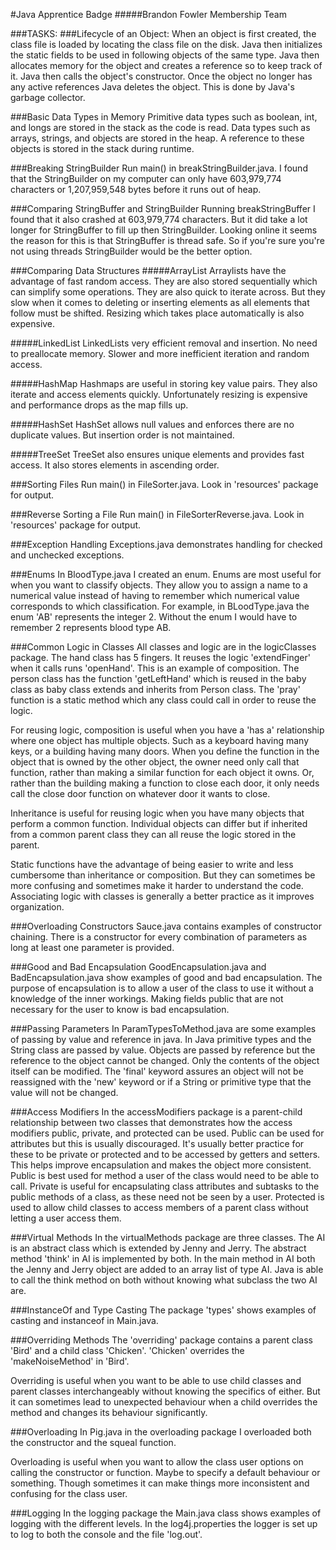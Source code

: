 
#Java Apprentice Badge
#####Brandon Fowler Membership Team

###TASKS:
###Lifecycle of an Object: 
When an object is first created, the class file is 
loaded by locating the class file on the disk. Java
then initializes the static fields to be used in 
following objects of the same type. Java then allocates
memory for the object and creates a reference so to
keep track of it. Java then calls the object's 
constructor. Once the object no longer has any 
active references Java deletes the object. This is
done by Java's garbage collector.

###Basic Data Types in Memory
Primitive data types such as boolean, int, and longs 
are stored in the stack as the code is read. Data
types such as arrays, strings, and objects are stored
in the heap. A reference to these objects is stored in 
the stack during runtime. 


###Breaking StringBuilder
Run main() in breakStringBuilder.java. I found that the 
StringBuilder on my computer can only have 603,979,774 
characters or 1,207,959,548 bytes before it runs
out of heap. 


###Comparing StringBuffer and StringBuilder
Running breakStringBuffer I found that it also crashed at
603,979,774 characters. But it did take a lot longer
for StringBuffer to fill up then StringBuilder. 
Looking online it seems the reason for this is that
StringBuffer is thread safe. So if you're sure you're
not using threads StringBuilder would be the better
option. 

###Comparing Data Structures
#####ArrayList
Arraylists have the advantage of fast random access.
They are also stored sequentially which can simplify
some operations. They are also quick to iterate across.
But they slow when it comes to deleting or inserting 
elements as all elements that follow must be shifted.
Resizing which takes place automatically is also 
expensive. 

#####LinkedList
LinkedLists very efficient removal and insertion. No
need to preallocate memory. Slower and more inefficient
iteration and random access. 

#####HashMap
Hashmaps are useful in storing key value pairs. They
also iterate and access elements quickly. Unfortunately 
resizing is expensive and performance drops as the map 
fills up. 

#####HashSet
HashSet allows null values and enforces there are no
duplicate values. But insertion order is not maintained.

#####TreeSet
TreeSet also ensures unique elements and provides fast
access. It also stores elements in ascending order. 

###Sorting Files
Run main() in FileSorter.java. Look in 'resources' 
package for output.

###Reverse Sorting a File
Run main() in FileSorterReverse.java. Look in 'resources' 
package for output.


###Exception Handling 
Exceptions.java demonstrates handling for checked and 
unchecked exceptions. 


###Enums
In BloodType.java I created an enum. Enums are most useful 
for when you want to classify objects. They allow you to 
assign a name to a numerical value instead of having to 
remember which numerical value corresponds to which 
classification. For example, in BLoodType.java the enum
'AB' represents the integer 2. Without the enum I would
have to remember 2 represents blood type AB. 


###Common Logic in Classes
All classes and logic are in the logicClasses package.
The hand class has 5 fingers. It reuses the logic 
'extendFinger' when it calls runs 'openHand'. This is
an example of composition. The person class has the 
function 'getLeftHand' which is reused in the baby 
class as baby class extends and inherits from Person
class. The 'pray' function is a static method which 
any class could call in order to reuse the logic.
<br />

For reusing logic, composition is useful when you have 
a 'has a' relationship where one object has multiple
objects. Such as a keyboard having many keys, or a 
building having many doors. When you define the function
in the object that is owned by the other object, the
owner need only call that function, rather than making
a similar function for each object it owns. Or, rather
than the building making a function to close each door, it 
only needs call the close door function on whatever 
door it wants to close.
<br />

Inheritance is useful for reusing logic when you have
many objects that perform a common function. Individual
objects can differ but if inherited from a common parent
class they can all reuse the logic stored in the parent. 

Static functions have the advantage of being easier to 
write and less cumbersome than inheritance or composition. 
But they can sometimes be more confusing and sometimes
make it harder to understand the code. Associating logic
with classes is generally a better practice as it 
improves organization. 

###Overloading Constructors
Sauce.java contains examples of constructor chaining. 
There is a constructor for every combination of 
parameters as long at least one parameter is provided. 

###Good and Bad Encapsulation
GoodEncapsulation.java and BadEncapsulation.java show
examples of good and bad encapsulation. The purpose
of encapsulation is to allow a user of the class to 
use it without a knowledge of the inner workings. 
Making fields public that are not necessary for the
user to know is bad encapsulation. 

###Passing Parameters
In ParamTypesToMethod.java are some examples of 
passing by value and reference in java. In Java
primitive types and the String class are passed by 
value. Objects are passed by reference but the 
reference to the object cannot be changed. Only the
contents of the object itself can be modified. 
The 'final' keyword assures an object will not be 
reassigned with the 'new' keyword or if a String
or primitive type that the value will not be changed. 


###Access Modifiers
In the accessModifiers package is a parent-child
relationship between two classes that demonstrates
how the access modifiers public, private, and
protected can be used. Public can be used for
attributes but this is usually discouraged. It's
usually better practice for these to be private
or protected and to be accessed by getters and 
setters. This helps improve encapsulation and makes
the object more consistent. Public is best used for
method a user of the class would need to be able to
call. Private is useful for encapsulating class
attributes and subtasks to the public methods of 
a class, as these need not be seen by a user. 
Protected is used to allow child classes to access
members of a parent class without letting a user
access them.

###Virtual Methods
In the virtualMethods package are three classes. 
The AI is an abstract class which is extended by
Jenny and Jerry. The abstract method 'think' in 
AI is implemented by both. In the main method in
AI both the Jenny and Jerry object are added to 
an array list of type AI. Java is able to call 
the think method on both without knowing what
subclass the two AI are. 

###InstanceOf and Type Casting
The package 'types' shows examples of casting
and instanceof in Main.java.

###Overriding Methods
The 'overriding' package contains a parent class
'Bird' and a child class 'Chicken'. 'Chicken'
overrides the 'makeNoiseMethod' in 'Bird'.
<br />

Overriding is useful when you want to be able to
use child classes and parent classes interchangeably
without knowing the specifics of either. But it 
can sometimes lead to unexpected behaviour when a
child overrides the method and changes its 
behaviour significantly. 

###Overloading
In Pig.java in the overloading package I overloaded
both the constructor and the squeal function.
<br />

Overloading is useful when you want to allow the 
class user options on calling the constructor or
function. Maybe to specify a default behaviour or
something. Though sometimes it can make things 
more inconsistent and confusing for the class 
user. 

###Logging
In the logging package the Main.java class shows 
examples of logging with the different levels. In
the log4j.properties the logger is set up to log
to both the console and the file 'log.out'.

